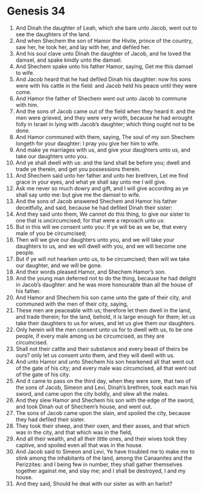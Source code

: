 ﻿# Genesis 34
1. And Dinah the daughter of Leah, which she bare unto Jacob, went out to see the daughters of the land. 
2. And when Shechem the son of Hamor the Hivite, prince of the country, saw her, he took her, and lay with her, and defiled her. 
3. And his soul clave unto Dinah the daughter of Jacob, and he loved the damsel, and spake kindly unto the damsel. 
4. And Shechem spake unto his father Hamor, saying, Get me this damsel to wife. 
5. And Jacob heard that he had defiled Dinah his daughter: now his sons were with his cattle in the field: and Jacob held his peace until they were come. 
6.  And Hamor the father of Shechem went out unto Jacob to commune with him. 
7. And the sons of Jacob came out of the field when they heard it: and the men were grieved, and they were very wroth, because he had wrought folly in Israel in lying with Jacob’s daughter; which thing ought not to be done. 
8. And Hamor communed with them, saying, The soul of my son Shechem longeth for your daughter: I pray you give her him to wife. 
9. And make ye marriages with us, and give your daughters unto us, and take our daughters unto you. 
10. And ye shall dwell with us: and the land shall be before you; dwell and trade ye therein, and get you possessions therein. 
11. And Shechem said unto her father and unto her brethren, Let me find grace in your eyes, and what ye shall say unto me I will give. 
12. Ask me never so much dowry and gift, and I will give according as ye shall say unto me: but give me the damsel to wife. 
13. And the sons of Jacob answered Shechem and Hamor his father deceitfully, and said, because he had defiled Dinah their sister: 
14. And they said unto them, We cannot do this thing, to give our sister to one that is uncircumcised; for that were a reproach unto us: 
15. But in this will we consent unto you: If ye will be as we be, that every male of you be circumcised; 
16. Then will we give our daughters unto you, and we will take your daughters to us, and we will dwell with you, and we will become one people. 
17. But if ye will not hearken unto us, to be circumcised; then will we take our daughter, and we will be gone. 
18. And their words pleased Hamor, and Shechem Hamor’s son. 
19. And the young man deferred not to do the thing, because he had delight in Jacob’s daughter: and he was more honourable than all the house of his father. 
20.  And Hamor and Shechem his son came unto the gate of their city, and communed with the men of their city, saying, 
21. These men are peaceable with us; therefore let them dwell in the land, and trade therein; for the land, behold, it is large enough for them; let us take their daughters to us for wives, and let us give them our daughters. 
22. Only herein will the men consent unto us for to dwell with us, to be one people, if every male among us be circumcised, as they are circumcised. 
23. Shall not their cattle and their substance and every beast of theirs be ours? only let us consent unto them, and they will dwell with us. 
24. And unto Hamor and unto Shechem his son hearkened all that went out of the gate of his city; and every male was circumcised, all that went out of the gate of his city. 
25.  And it came to pass on the third day, when they were sore, that two of the sons of Jacob, Simeon and Levi, Dinah’s brethren, took each man his sword, and came upon the city boldly, and slew all the males. 
26. And they slew Hamor and Shechem his son with the edge of the sword, and took Dinah out of Shechem’s house, and went out. 
27. The sons of Jacob came upon the slain, and spoiled the city, because they had defiled their sister. 
28. They took their sheep, and their oxen, and their asses, and that which was in the city, and that which was in the field, 
29. And all their wealth, and all their little ones, and their wives took they captive, and spoiled even all that was in the house. 
30. And Jacob said to Simeon and Levi, Ye have troubled me to make me to stink among the inhabitants of the land, among the Canaanites and the Perizzites: and I being few in number, they shall gather themselves together against me, and slay me; and I shall be destroyed, I and my house. 
31. And they said, Should he deal with our sister as with an harlot? 
